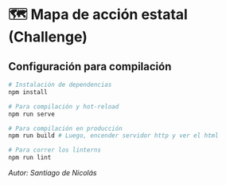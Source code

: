 # 🗺️ Mapa de acción estatal (Challenge)

## Configuración para compilación 
``` bash
# Instalación de dependencias
npm install

# Para compilación y hot-reload
npm run serve

# Para compilación en producción
npm run build # Luego, encender servidor http y ver el html

# Para correr los linterns
npm run lint
```

*Autor: Santiago de Nicolás*
